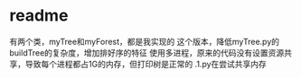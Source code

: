 # readme
有两个类，myTree和myForest，都是我实现的
这个版本，降低myTree.py的buildTree的复杂度，增加排好序的特征
使用多进程，原来的代码没有设置资源共享，导致每个进程都占1G的内存，但打印树是正常的
.1.py在尝试共享内存